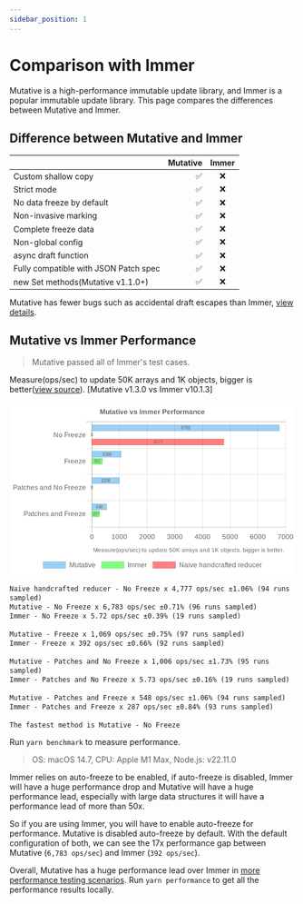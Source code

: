 ```yaml
---
sidebar_position: 1
---
```


# Comparison with Immer

Mutative is a high-performance immutable update library, and Immer is a popular immutable update library. This page compares the differences between Mutative and Immer.

## Difference between Mutative and Immer

|                                       | Mutative | Immer |
| :------------------------------------ | -------: | :---: |
| Custom shallow copy                   |       ✅ |  ❌   |
| Strict mode                           |       ✅ |  ❌   |
| No data freeze by default             |       ✅ |  ❌   |
| Non-invasive marking                  |       ✅ |  ❌   |
| Complete freeze data                  |       ✅ |  ❌   |
| Non-global config                     |       ✅ |  ❌   |
| async draft function                  |       ✅ |  ❌   |
| Fully compatible with JSON Patch spec |       ✅ |  ❌   |
| new Set methods(Mutative v1.1.0+)     |       ✅ |  ❌   |

Mutative has fewer bugs such as accidental draft escapes than Immer, [view details](https://github.com/unadlib/mutative/blob/main/test/immer-non-support.test.ts).

## Mutative vs Immer Performance

> Mutative passed all of Immer's test cases.

Measure(ops/sec) to update 50K arrays and 1K objects, bigger is better([view source](https://github.com/unadlib/mutative/blob/main/test/performance/benchmark.ts)). [Mutative v1.3.0 vs Immer v10.1.3]

![Benchmark](img/benchmark.jpg)

```
Naive handcrafted reducer - No Freeze x 4,777 ops/sec ±1.06% (94 runs sampled)
Mutative - No Freeze x 6,783 ops/sec ±0.71% (96 runs sampled)
Immer - No Freeze x 5.72 ops/sec ±0.39% (19 runs sampled)

Mutative - Freeze x 1,069 ops/sec ±0.75% (97 runs sampled)
Immer - Freeze x 392 ops/sec ±0.66% (92 runs sampled)

Mutative - Patches and No Freeze x 1,006 ops/sec ±1.73% (95 runs sampled)
Immer - Patches and No Freeze x 5.73 ops/sec ±0.16% (19 runs sampled)

Mutative - Patches and Freeze x 548 ops/sec ±1.06% (94 runs sampled)
Immer - Patches and Freeze x 287 ops/sec ±0.84% (93 runs sampled)

The fastest method is Mutative - No Freeze
```

Run `yarn benchmark` to measure performance.

> OS: macOS 14.7, CPU: Apple M1 Max, Node.js: v22.11.0

Immer relies on auto-freeze to be enabled, if auto-freeze is disabled, Immer will have a huge performance drop and Mutative will have a huge performance lead, especially with large data structures it will have a performance lead of more than 50x.

So if you are using Immer, you will have to enable auto-freeze for performance. Mutative is disabled auto-freeze by default. With the default configuration of both, we can see the 17x performance gap between Mutative (`6,783 ops/sec`) and Immer (`392 ops/sec`).

Overall, Mutative has a huge performance lead over Immer in [more performance testing scenarios](https://github.com/unadlib/mutative/tree/main/test/performance). Run `yarn performance` to get all the performance results locally.
